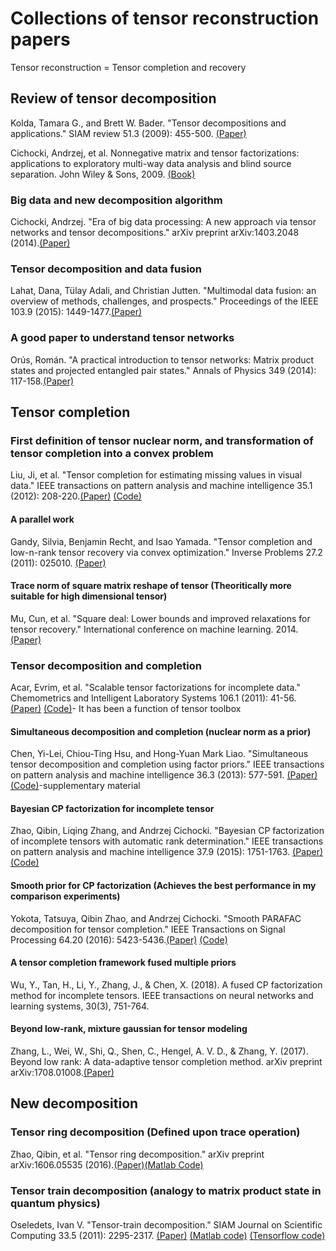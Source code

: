 # Collections of tensor reconstruction papers
Tensor reconstruction = Tensor completion and recovery

## Review of tensor decomposition
Kolda, Tamara G., and Brett W. Bader. "Tensor decompositions and applications." SIAM review 51.3 (2009): 455-500. [(Paper)](https://epubs.siam.org/doi/abs/10.1137/07070111X?journalCode=siread)

Cichocki, Andrzej, et al. Nonnegative matrix and tensor factorizations: applications to exploratory multi-way data analysis and blind source separation. John Wiley & Sons, 2009. [(Book)](http://www.academia.edu/download/46426061/Nonnegative_Matrix_and_Tensor_Factorizat20160612-12469-1usk837.pdf) 

### Big data and new decomposition algorithm
Cichocki, Andrzej. "Era of big data processing: A new approach via tensor networks and tensor decompositions." arXiv preprint arXiv:1403.2048 (2014).[(Paper)](https://arxiv.org/pdf/1403.2048.pdf) 

### Tensor decomposition and data fusion
Lahat, Dana, Tülay Adali, and Christian Jutten. "Multimodal data fusion: an overview of methods, challenges, and prospects." Proceedings of the IEEE 103.9 (2015): 1449-1477.[(Paper)](https://mdsoar.org/bitstream/handle/11603/10867/Lahat_Adali_Jutten_DataFusion_2015.pdf?sequence=1&isAllowed=y) 

### A good paper to understand tensor networks
Orús, Román. "A practical introduction to tensor networks: Matrix product states and projected entangled pair states." Annals of Physics 349 (2014): 117-158.[(Paper)](https://arxiv.org/pdf/1306.2164.pdf;)

## Tensor completion

### First definition of tensor nuclear norm, and transformation of tensor completion into a convex problem
Liu, Ji, et al. "Tensor completion for estimating missing values in visual data." IEEE transactions on pattern analysis and machine intelligence 35.1 (2012): 208-220.[(Paper)](https://repository.kaust.edu.sa/bitstream/handle/10754/562566/2012.PAMI.JiLiu.Tensor%20Completion.pdf?sequence=1) [(Code)](http://www.cs.rochester.edu/u/jliu/code/TensorCompletion.zip)

#### A parallel work
Gandy, Silvia, Benjamin Recht, and Isao Yamada. "Tensor completion and low-n-rank tensor recovery via convex optimization." Inverse Problems 27.2 (2011): 025010. [(Paper)](https://arxiv.org/pdf/1311.6182)

#### Trace norm of square matrix reshape of tensor (Theoritically more suitable for high dimensional tensor)
Mu, Cun, et al. "Square deal: Lower bounds and improved relaxations for tensor recovery." International conference on machine learning. 2014. [(Paper)](http://proceedings.mlr.press/v32/mu14.pdf)

### Tensor decomposition and completion

Acar, Evrim, et al. "Scalable tensor factorizations for incomplete data." Chemometrics and Intelligent Laboratory Systems 106.1 (2011): 41-56.[(Paper)](https://arxiv.org/pdf/1005.2197) [(Code)](https://www.tensortoolbox.org/cp_wopt_doc.html)- It has been a function of tensor toolbox

#### Simultaneous decomposition and completion (nuclear norm as a prior)
Chen, Yi-Lei, Chiou-Ting Hsu, and Hong-Yuan Mark Liao. "Simultaneous tensor decomposition and completion using factor priors." IEEE transactions on pattern analysis and machine intelligence 36.3 (2013): 577-591. [(Paper)](https://ir.nctu.edu.tw/bitstream/11536/23758/1/000331450100014.pdf) [(Code)](https://www.computer.org/csdl/journal/tp/2014/03/ttp2014030577/13rRUxASuNM)-supplementary material

#### Bayesian CP factorization for incomplete tensor
Zhao, Qibin, Liqing Zhang, and Andrzej Cichocki. "Bayesian CP factorization of incomplete tensors with automatic rank determination." IEEE transactions on pattern analysis and machine intelligence 37.9 (2015): 1751-1763. [(Paper)](https://arxiv.org/pdf/1401.6497) [(Code)](https://github.com/qbzhao/BCPF)

#### Smooth prior for CP factorization (Achieves the best performance in my comparison experiments)
Yokota, Tatsuya, Qibin Zhao, and Andrzej Cichocki. "Smooth PARAFAC decomposition for tensor completion." IEEE Transactions on Signal Processing 64.20 (2016): 5423-5436.[(Paper)](https://ieeexplore.ieee.org/stamp/stamp.jsp?arnumber=7502115) [(Code)](https://drive.google.com/file/d/15xk67wYZ9GI2Kn93g_aaA4CsmgnqGlHE/view)

#### A tensor completion framework fused multiple priors
Wu, Y., Tan, H., Li, Y., Zhang, J., & Chen, X. (2018). A fused CP factorization method for incomplete tensors. IEEE transactions on neural networks and learning systems, 30(3), 751-764.

#### Beyond low-rank, mixture gaussian for tensor modeling
Zhang, L., Wei, W., Shi, Q., Shen, C., Hengel, A. V. D., & Zhang, Y. (2017). Beyond low rank: A data-adaptive tensor completion method. arXiv preprint arXiv:1708.01008.[(Paper)](https://arxiv.org/pdf/1708.01008.pdf)


## New decomposition

### Tensor ring decomposition (Defined upon trace operation)
Zhao, Qibin, et al. "Tensor ring decomposition." arXiv preprint arXiv:1606.05535 (2016).[(Paper)](https://arxiv.org/pdf/1606.05535.pdf)[(Matlab Code)](https://github.com/oscarmickelin/tensor-ring-decomposition)

### Tensor train decomposition (analogy to matrix product state in quantum physics)
Oseledets, Ivan V. "Tensor-train decomposition." SIAM Journal on Scientific Computing 33.5 (2011): 2295-2317. [(Paper)](https://www.researchgate.net/profile/Ivan_Oseledets2/publication/220412263_Tensor-Train_Decomposition/links/5bbfb5c5299bf1004c5a56e3/Tensor-Train-Decomposition.pdf) [(Matlab code)](https://github.com/oseledets/TT-Toolbox) [(Tensorflow code)](https://github.com/Bihaqo/t3f)

